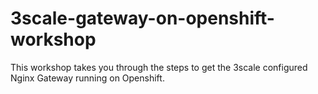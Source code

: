 # 3scale-gateway-on-openshift-workshop
This workshop takes you through the steps to get the 3scale configured Nginx Gateway running on Openshift.
